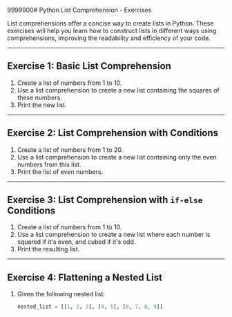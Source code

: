 9999900# Python List Comprehension - Exercises

List comprehensions offer a concise way to create lists in Python. These exercises will help you learn how to construct lists in different ways using comprehensions, improving the readability and efficiency of your code.

---

## Exercise 1: Basic List Comprehension

1. Create a list of numbers from 1 to 10.
2. Use a list comprehension to create a new list containing the squares of these numbers.
3. Print the new list.

---

## Exercise 2: List Comprehension with Conditions

1. Create a list of numbers from 1 to 20.
2. Use a list comprehension to create a new list containing only the even numbers from this list.
3. Print the list of even numbers.

---

## Exercise 3: List Comprehension with `if-else` Conditions

1. Create a list of numbers from 1 to 10.
2. Use a list comprehension to create a new list where each number is squared if it's even, and cubed if it's odd.
3. Print the resulting list.

---

## Exercise 4: Flattening a Nested List

1. Given the following nested list:
   ```python
   nested_list = [[1, 2, 3], [4, 5], [6, 7, 8, 9]]
   ```
